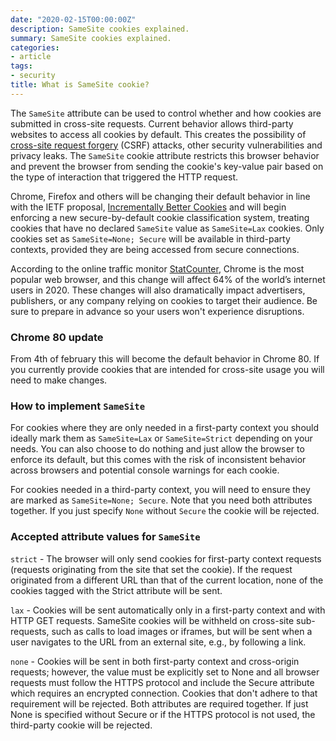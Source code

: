 ```yaml
---
date: "2020-02-15T00:00:00Z"
description: SameSite cookies explained.
summary: SameSite cookies explained.
categories:
- article
tags:
- security
title: What is SameSite cookie?
---
```


The `SameSite` attribute can be used to control whether and how cookies are submitted in cross-site requests. Current behavior allows third-party websites to access all cookies by default. This creates the possibility of [cross-site request forgery](https://developer.mozilla.org/en-US/docs/Glossary/CSRF) (CSRF) attacks, other security vulnerabilities and privacy leaks. The `SameSite` cookie attribute restricts this browser behavior and prevent the browser from sending the cookie's key-value pair based on the type of interaction that triggered the HTTP request. 

Chrome, Firefox and others will be changing their default behavior in line with the IETF proposal, [Incrementally Better Cookies](https://tools.ietf.org/html/draft-west-cookie-incrementalism-00) and will begin enforcing a new secure-by-default cookie classification system, treating cookies that have no declared `SameSite` value as  `SameSite=Lax` cookies. Only cookies set as `SameSite=None; Secure` will be available in third-party contexts, provided they are being accessed from secure connections.

According to the online traffic monitor [StatCounter](https://gs.statcounter.com/browser-market-share), Chrome is the most popular web browser, and this change will affect 64% of the world’s internet users in 2020. These changes will also dramatically impact advertisers, publishers, or any company relying on cookies to target their audience. Be sure to prepare in advance so your users won't experience disruptions.

### Chrome 80 update

From 4th of february this will become the default behavior in Chrome 80. If you currently provide cookies that are intended for cross-site usage you will need to make changes.

### How to implement `SameSite`

For cookies where they are only needed in a first-party context you should ideally mark them as `SameSite=Lax` or `SameSite=Strict` depending on your needs. You can also choose to do nothing and just allow the browser to enforce its default, but this comes with the risk of inconsistent behavior across browsers and potential console warnings for each cookie.

For cookies needed in a third-party context, you will need to ensure they are marked as `SameSite=None; Secure`. Note that you need both attributes together. If you just specify `None` without `Secure` the cookie will be rejected.

### Accepted attribute values for `SameSite`

`strict` - The browser will only send cookies for first-party context requests (requests originating from the site that set the cookie). If the request originated from a different URL than that of the current location, none of the cookies tagged with the Strict attribute will be sent.

`lax` - Cookies will be sent automatically only in a first-party context and with HTTP GET requests. SameSite cookies will be withheld on cross-site sub-requests, such as calls to load images or iframes, but will be sent when a user navigates to the URL from an external site, e.g., by following a link.

`none` - Cookies will be sent in both first-party context and cross-origin requests; however, the value must be explicitly set to None and all browser requests must follow the HTTPS protocol and include the Secure attribute which requires an encrypted connection. Cookies that don't adhere to that requirement will be rejected.
Both attributes are required together. If just None is specified without Secure or if the HTTPS protocol is not used, the third-party cookie will be rejected.

